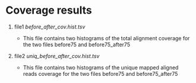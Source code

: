 # Coverage results

1. file1 *before_after_cov.hist.tsv*
	- This file contains two histograms of the total alignment coverage for the two files before75 and before75_after75

2. file2 *uniq_before_after_cov.hist.tsv*
	- This file contains two histograms of the unique mapped aligned reads coverage for the two files before75 and before75_after75


